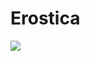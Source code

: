 # Erostica

![](https://manhwasmut.com/uploads/thumbs/fd90ae2adaf2270122a20799e96af231fe08e7ef_51793_270_400.jpeg)

<!-- Prince Kaizen Namwali -->
